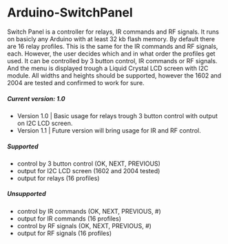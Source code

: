 # Arduino-SwitchPanel
Switch Panel is a controller for relays, IR commands and RF signals. It runs on basicly any Arduino with at least 32 kb flash memory. By default there are 16 relay profiles. This is the same for the IR commands and RF signals, each. However, the user decides which and in what
order the profiles get used. It can be controlled by 3 button control, IR commands or RF signals. And the menu is displayed trough a Liquid Crystal LCD screen with I2C module. All widths and heights should be supported, however the 1602 and 2004 are tested and confirmed to work for sure.

##### Current version: 1.0
- Version 1.0 | Basic usage for relays trough 3 button control with output on I2C LCD screen.
- Version 1.1 | Future version will bring usage for IR and RF control.

##### Supported
- control by 3 button control (OK, NEXT, PREVIOUS)
- output for I2C LCD screen (1602 and 2004 tested)
- output for relays (16 profiles)

##### Unsupported
- control by IR commands (OK, NEXT, PREVIOUS, #)
- output for IR commands (16 profiles)
- control by RF signals (OK, NEXT, PREVIOUS, #)
- output for RF signals (16 profiles)
